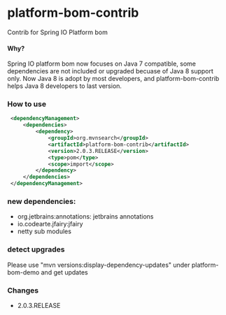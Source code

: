 platform-bom-contrib
====================
Contrib for Spring IO Platform bom

#### Why?

Spring IO platform bom now focuses on Java 7 compatible, some dependencies are not included or upgraded becuase of Java 8 support only.
Now Java 8 is adopt by most developers, and platform-bom-contrib helps Java 8 developers to last version.
 
 
### How to use

```xml
 <dependencyManagement>
     <dependencies>
         <dependency>
             <groupId>org.mvnsearch</groupId>
             <artifactId>platform-bom-contrib</artifactId>
             <version>2.0.3.RELEASE</version>
             <type>pom</type>
             <scope>import</scope>
         </dependency>
     </dependencies>
 </dependencyManagement>
```

### new dependencies:

* org.jetbrains:annotations: jetbrains annotations
* io.codearte.jfairy:jfairy
* netty sub modules

### detect upgrades
Please use "mvn versions:display-dependency-updates" under platform-bom-demo and get updates

### Changes 

* 2.0.3.RELEASE